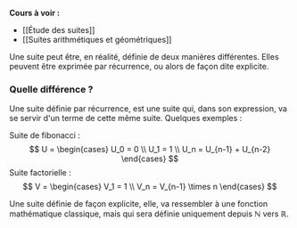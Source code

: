 **Cours à voir :**
- [[Étude des suites]]
- [[Suites arithmétiques et géométriques]]

Une suite peut être, en réalité, définie de deux manières différentes. Elles peuvent être exprimée par récurrence, ou alors de façon dite explicite.

### Quelle différence ? 

Une suite définie par récurrence, est une suite qui, dans son expression, va se servir d'un terme de cette même suite. Quelques exemples : 

Suite de fibonacci : 
$$
U =
\begin{cases}
U_0 = 0 \\
U_1 = 1 \\
U_n = U_{n-1} + U_{n-2}
\end{cases}
$$
Suite factorielle : 
$$
V =
\begin{cases}
V_1 = 1 \\
V_n = V_{n-1} \times n
\end{cases}
$$

Une suite définie de façon explicite, elle, va ressembler à une fonction mathématique classique, mais qui sera définie uniquement depuis $\mathbb{N}$ vers $\mathbb{R}$.